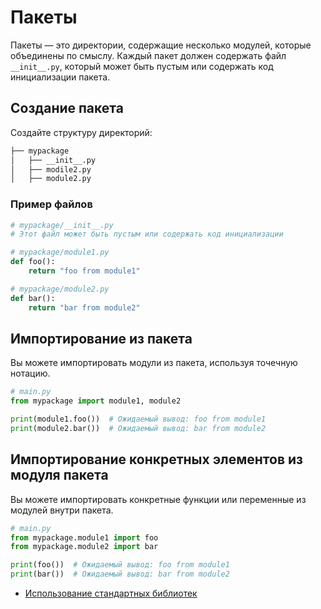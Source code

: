 # Пакеты

Пакеты — это директории, содержащие несколько модулей, которые объединены по смыслу. Каждый пакет должен содержать файл `__init__.py`, который может быть пустым или содержать код инициализации пакета.

## Создание пакета

Создайте структуру директорий:

```bash
├── mypackage
│   ├── __init__.py
│   ├── modile2.py
│   ├── module2.py
```

### Пример файлов

```python
# mypackage/__init__.py
# Этот файл может быть пустым или содержать код инициализации

# mypackage/module1.py
def foo():
    return "foo from module1"

# mypackage/module2.py
def bar():
    return "bar from module2"
```

## Импортирование из пакета

Вы можете импортировать модули из пакета, используя точечную нотацию.

```python
# main.py
from mypackage import module1, module2

print(module1.foo())  # Ожидаемый вывод: foo from module1
print(module2.bar())  # Ожидаемый вывод: bar from module2
```

## Импортирование конкретных элементов из модуля пакета

Вы можете импортировать конкретные функции или переменные из модулей внутри пакета.

```python
# main.py
from mypackage.module1 import foo
from mypackage.module2 import bar

print(foo())  # Ожидаемый вывод: foo from module1
print(bar())  # Ожидаемый вывод: bar from module2
```

- [Использование стандартных библиотек](04-modules-and-packages/03-standard-libraries.md)